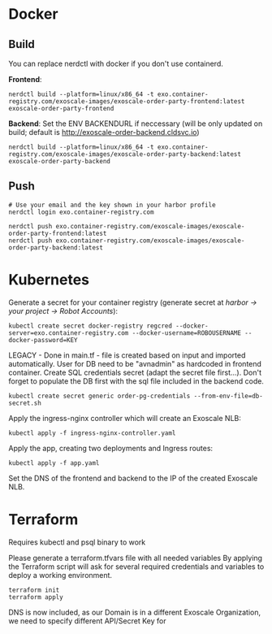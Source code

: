 # Docker

## Build

You can replace nerdctl with docker if you don't use containerd.

**Frontend**:
```
nerdctl build --platform=linux/x86_64 -t exo.container-registry.com/exoscale-images/exoscale-order-party-frontend:latest exoscale-order-party-frontend
```

**Backend**:
Set the ENV BACKENDURL if neccessary (will be only updated on build; default is http://exoscale-order-backend.cldsvc.io)

```
nerdctl build --platform=linux/x86_64 -t exo.container-registry.com/exoscale-images/exoscale-order-party-backend:latest exoscale-order-party-backend
```

## Push

```
# Use your email and the key shown in your harbor profile
nerdctl login exo.container-registry.com
```

```
nerdctl push exo.container-registry.com/exoscale-images/exoscale-order-party-frontend:latest
nerdctl push exo.container-registry.com/exoscale-images/exoscale-order-party-backend:latest
```


# Kubernetes

Generate a secret for your container registry (generate secret at *harbor -> your project -> Robot Accounts*):
```
kubectl create secret docker-registry regcred --docker-server=exo.container-registry.com --docker-username=ROBOUSERNAME --docker-password=KEY
```

LEGACY - Done in main.tf - file is created based on input and imported automatically. User for DB need to be "avnadmin" as hardcoded in frontend container.
Create SQL credentials secret (adapt the secret file first...). Don't forget to populate the DB first with the sql file included in the backend code.
```
kubectl create secret generic order-pg-credentials --from-env-file=db-secret.sh
```


Apply the ingress-nginx controller which will create an Exoscale NLB:
```
kubectl apply -f ingress-nginx-controller.yaml
```

Apply the app, creating two deployments and Ingress routes:
```
kubectl apply -f app.yaml
```

Set the DNS of the frontend and backend to the IP of the created Exoscale NLB.

# Terraform

Requires kubectl and psql binary to work

Please generate a terraform.tfvars file with all needed variables
By applying the Terraform script will ask for several required credentials and variables to deploy a working environment.
```
terraform init
terraform apply
```
DNS is now included, as our Domain is in a different Exoscale Organization, we need to specify different API/Secret Key for 



